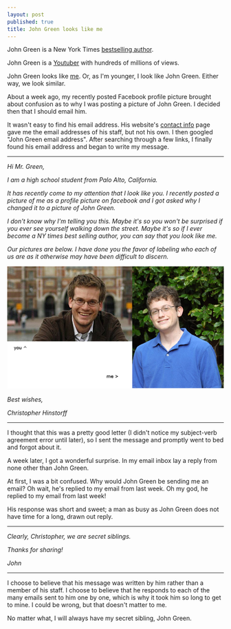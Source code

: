 ```yaml
---
layout: post
published: true
title: John Green looks like me
---
```


John Green is a New York Times [bestselling author](http://www.nytimes.com/best-sellers-books/2013-09-29/young-adult/list.html).

John Green is a [Youtuber](http://youtube.com/vlogbrothers) with hundreds of millions of views.

John Green looks like [me](http://chinstorff.com). Or, as I'm younger, I look like John Green. Either way, we look similar.

About a week ago, my recently posted Facebook profile picture brought about confusion as to why I was posting a picture of John Green. I decided then that I should email him.

It wasn't easy to find his email address. His website's [contact info](http://johngreenbooks.com/bio-contact/the-contact-page/) page gave me the email addresses of his staff, but not his own. I then googled "John Green email address". After searching through a few links, I finally found his email address and began to write my message.

---

*Hi Mr. Green,*

*I am a high school student from Palo Alto, California.*

*It has recently come to my attention that I look like you. I recently posted a picture of me as a profile picture on facebook and I got asked why I changed it to a picture of John Green.*

*I don't know why I'm telling you this. Maybe it's so you won't be surprised if you ever see yourself walking down the street. Maybe it's so if I ever become a NY times best selling author, you can say that you look like me.*

*Our pictures are below. I have done you the favor of labeling who each of us are as it otherwise may have been difficult to discern.*

![Am I John Green?](/static/img/amijohngreen.png)

*Best wishes,*

*Christopher Hinstorff*

---

I thought that this was a pretty good letter (I didn't notice my subject-verb agreement error until later), so I sent the message and promptly went to bed and forgot about it.

A week later, I got a wonderful surprise. In my email inbox lay a reply from none other than John Green.

At first, I was a bit confused. Why would John Green be sending me an email? Oh wait, he's replied to my email from last week. Oh my god, he replied to my email from last week!

His response was short and sweet; a man as busy as John Green does not have time for a long, drawn out reply.

---

*Clearly, Christopher, we are secret siblings.*

*Thanks for sharing!*

*John*

---

I choose to believe that his message was written by him rather than a member of his staff. I choose to believe that he responds to each of the many emails sent to him one by one, which is why it took him so long to get to mine. I could be wrong, but that doesn't matter to me.

No matter what, I will always have my secret sibling, John Green.